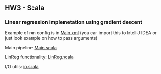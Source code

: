 ## HW3 - Scala

### Linear regression implemetation using gradient descent

Example of run config is in [Main.xml](Main.xml) 
(you can import this to IntelliJ IDEA or just look example on how to pass arguments)

Main pipeline: [Main.scala](scala/Main.scala)

LinReg functionality: [LinReg.scala](scala/utils/LinReg.scala)

I/O utils: [io.scala](scala/utils/io.scala)
